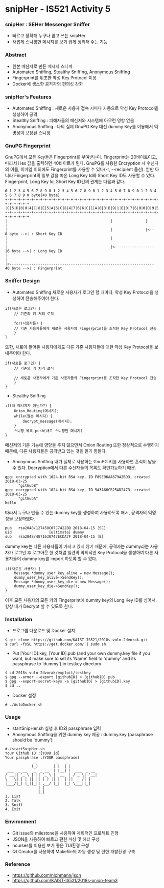 # snipHer - IS521 Activity 5

### snipHer : SEHer Messenger Sniffer
- 빠르고 정확해 누구나 믿고 쓰는 snipHer
- 새롭게 스니핑한 메시지를 보기 쉽게 정리해 주는 기능

### Abstract
- 원본 메신저로 만든 메시지 스니퍼
- Automated Sniffing, Stealthy Sniffing, Anonymous Sniffing
- Fingerprint를 위조한 악성 Key Protocol 이용
- Docker에 생소한 공격자의 편의성 강화

### snipHer's Features
- Automated Sniffing : 새로운 사용자 접속 시마다 자동으로 악성 Key Protocol을 생성하여 공격
- Stealthy Sniffing : 피해자들의 메신저와 시스템에 아무런 영향 없음
- Anonymous Sniffing : 나의 실제 GnuPG Key 대신 dummy Key를 이용해서 익명성이 보장된 스니핑

### GnuPG Fingerprint
GnuPG에서 모든 Key들은 Fingerprint를 부여받는다. Fingerprint는 20바이트이고, 따라서 Hex 값을 출력하면 40바이트가 된다. GnuPG를 사용한 Encryption 시 수신자의 이름, 이메일 이외에도 Fingerprint를 사용할 수 있다(-r, --recipient 옵션). 뿐만 아니라 Fingerprint의 일부 값을 따온 Long Key Id와 Short Key ID도 사용할 수 있다. Fingerprint, Long Key Id, Short Key ID간의 관계는 다음과 같다.
```
0 1 2 3 4 5 6 7 8 9 0 1 2 3 4 5 6 7 8 9 0 1 2 3 4 5 6 7 8 9 0 1 2 3 4 5 6 7 8 9 0 byte(40 byte)
+-+-+-+-+-+-+-+-+-+-+-+-+-+-+-+-+-+-+-+-+-+-+-+-+-+-+-+-+-+-+-+-+-+-+-+-+-+-+-+-+
|C|5|D|8|0|4|C|8|E|5|A|6|C|8|4|7|6|6|C|1|A|8|3|B|9|1|E|0|7|6|0|0|D|9|5|9|5|B|4|8|
+-+-+-+-+-+-+-+-+-+-+-+-+-+-+-+-+-+-+-+-+-+-+-+-+-+-+-+-+-+-+-+-+-+-+-+-+-+-+-+-+
|                                               |               |               |
|                                               |               |<--  8 byte -->| : Short Key ID
|                                               |                               |
|                                               |<------------------ 16 byte -->| : Long Key ID
|                                                                               |
|<------------------------------------------------------------------ 40 byte -->| : Fingerprint
```

### Sniffer Design
- Automated Sniffing
새로운 사용자가 로그인 할 때마다, 악성 Key Protocol을 생성하여 전송해주어야 한다.
```
if(새로운 로그인) {
	// 기존의 키 처리 로직

	for(사용자들) {
	// 기존 사용자들에게 새로운 사용자의 Fingerprint를 조작한 Key Protocol 전송
	}
}
```
또한, 새로이 들어온 사용자에게도 다른 기존 사용자들에 대한 악성 Key Protocol을 보내주어야 한다.
```
if(새로운 로그인) {
	// 기존의 키 처리 로직

	// 새로운 사용자에게 기존 사용자들의 Fingerprint를 조작한 Key Protocol 전송
	}
}
```

- Stealthy Sniffing
```
if(내 메시지가 아닌가?) {
	Onion_Routing(메시지);
	while(원본 메시지) {
		decrypt_message(메시지);
	}
	스니핑_목록.push(새로 스니핑한 메시지)
}
```
메신저의 기존 기능에 영향을 주지 않으면서 Onion Routing 또한 정상적으로 수행하기 때문에, 다른 사용자들은 공격받고 있는 것을 알기 힘들다.

- Anonymous Sniffing
내가 실제로 사용하는 GnuPG 키를 사용하면 흔적이 남을 수 있다. Decryption에서 다른 수신자들의 목록도 확인가능하기 때문.
```
gpg: encrypted with 1024-bit RSA key, ID F89E96AA679A2BD3, created 2018-03-25
      "githubB"
gpg: encrypted with 1024-bit RSA key, ID 5A3A66CB25AD2473, created 2018-03-25
      "githubA"
hello
```
따라서 누구나 만들 수 있는 dummy key를 생성하여 사용하도록 해서, 공격자의 익명성을 보장하였다.
```
pub   rsa2048/127450C07C7422BD 2018-04-15 [SC]
uid                 [ultimate] dummy
sub   rsa2048/4871630747ECDA7F 2018-04-15 [E]
```
dummy key는 다른 사용자들이 가지고 있지 않기 때문에, 공격자는 dummy라는 사용자가 로그인 후 로그아웃 한 것처럼 일련의 악의적인 Key Protocol을 생성하여 다른 사용자들이 dummy key를 import 하도록 할 수 있다.
```
if(새로운 사용자) {
	Message *dummy_user_key_alive = new Message();
	dummy_user_key_alive->SendKey();
	Message *dummy_user_key_die = new Message();
	dummy_user_key_die->SendKey();
}
```
이후 모든 사용자의 모든 키의 Fingerprint에 dummy key의 Long Key ID를 심어서, 항상 내가 Decrypt 할 수 있도록 한다.

### Installation
- 프로그램 다운로드 및 Docker 설치
```
$ git clone https://github.com/KAIST-IS521/2018s-vuln-2dvorak.git
$ curl -fsSL https://get.docker.com/ | sudo sh
```
- Put [Your ID].key, [Your ID].pub (and your own dummy.key file if you want, but make sure to set its 'Name' field to 'dummy' and its passphrase to 'dummy') in testkey directory
```
$ cd 2018s-vuln-2dvorak/exploit/testkey  
$ gpg --armor --export [githubID] > [githubID].pub
$ gpg --export-secret-keys -a [githubID] > [githubID].key
$ cd ..
```
- Docker 설정
```
# ./AutoDocker.sh
```

### Usage
- startSnipHer.sh 실행 후 ID와 passphrase 입력
- Anonymous Sniffing을 위한 dummy key 제공 : dummy.key (passphrase should be 'dummy')
```
#./startSnipHer.sh
Your Github ID :[YOUR id]
Your passphrase :[YOUR passphrase]
             _         _    _             
            (_)       | |  | |            
 ___  _ __   _  _ __  | |__| |  ___  _ __ 
/ __|| '_ \ | || '_ \ |  __  | / _ \| '__|
\__ \| | | || || |_) || |  | ||  __/| |   
|___/|_| |_||_|| .__/ |_|  |_| \___||_|   
               | |                        
               |_|                          
1. List
2. Talk
3. Sniff
4. Exit
```

### Environment
- Git issue와 milestone을 사용하여 계획적인 프로젝트 진행
- JSON을 사용하여 빠르고 편한 파싱 및 헤더 구성
- ncurses를 이용한 보기 좋은 TUI환경 구성
- Qt Creator를 사용하여 Makefile의 자동 생성 및 편한 개발환경 구축

### Reference
 - https://github.com/nlohmann/json
 - https://github.com/KAIST-IS521/2018s-onion-team3
